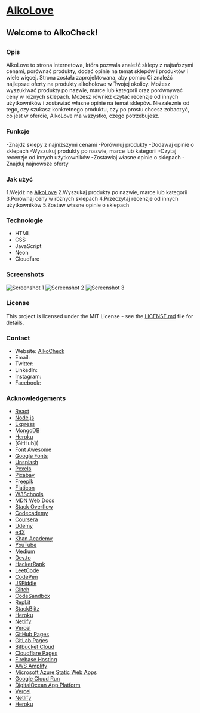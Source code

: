 # [AlkoLove](https://alkolove.109218.workers.dev/)
## Welcome to AlkoCheck!

<!-- write in style of README.md a description of a website about finding shops with cheapest prices, comparing products, adding opinions to shops and products, checking for promotions -->
##
### Opis
AlkoLove to strona internetowa, która pozwala znaleźć sklepy z najtańszymi cenami, porównać produkty, dodać opinie na temat sklepów i produktów i wiele więcej. Strona została zaprojektowana, aby pomóc Ci znaleźć najlepsze oferty na produkty alkoholowe w Twojej okolicy. Możesz wyszukiwać produkty po nazwie, marce lub kategorii oraz porównywać ceny w różnych sklepach. Możesz również czytać recenzje od innych użytkowników i zostawiać własne opinie na temat sklepów. Niezależnie od tego, czy szukasz konkretnego produktu, czy po prostu chcesz zobaczyć, co jest w ofercie, AlkoLove ma wszystko, czego potrzebujesz.

### Funkcje

-Znajdź sklepy z najniższymi cenami
-Porównuj produkty
-Dodawaj opinie o sklepach 
-Wyszukuj produkty po nazwie, marce lub kategorii
-Czytaj recenzje od innych użytkowników
-Zostawiaj własne opinie o sklepach 
-Znajduj najnowsze oferty 

### Jak użyć 
1.Wejdź na [AlkoLove](https://alkolove.109218.workers.dev/)
2.Wyszukaj produkty po nazwie, marce lub kategorii
3.Porównaj ceny w różnych sklepach
4.Przeczytaj recenzje od innych użytkowników
5.Zostaw własne opinie o sklepach 

### Technologie
- HTML
- CSS
- JavaScript
- Neon
- Cloudfare
  
### Screenshots
![Screenshot 1]([https://via.placeholder.com](https://cdn.discordapp.com/attachments/1121425906947346535/1251998106397049055/image.png?ex=66709d99&is=666f4c19&hm=45d9d634dba82916dc46c60ca0f77112be5884bbf058b082f6f9bc93989411d7&)/600x300)
![Screenshot 2](https://via.placeholder.com/600x300)
![Screenshot 3](https://via.placeholder.com/600x300)

### License
This project is licensed under the MIT License - see the [LICENSE.md](LICENSE.md) file for details.

### Contact
- Website: [AlkoCheck](https://alkocheck.109218.workers.dev/)
- Email:
- Twitter:
- LinkedIn:
- Instagram:
- Facebook:

### Acknowledgements
- [React](https://reactjs.org/)
- [Node.js](https://nodejs.org/)
- [Express](https://expressjs.com/)
- [MongoDB](https://www.mongodb.com/)
- [Heroku](https://www.heroku.com/)
- [GitHub](
- [Font Awesome](https://fontawesome.com/)
- [Google Fonts](https://fonts.google.com/)
- [Unsplash](https://unsplash.com/)
- [Pexels](https://www.pexels.com/)
- [Pixabay](https://pixabay.com/)
- [Freepik](https://www.freepik.com/)
- [Flaticon](https://www.flaticon.com/)
- [W3Schools](https://www.w3schools.com/)
- [MDN Web Docs](https://developer.mozilla.org/)
- [Stack Overflow](https://stackoverflow.com/)
- [Codecademy](https://www.codecademy.com/)
- [Coursera](https://www.coursera.org/)
- [Udemy](https://www.udemy.com/)
- [edX](https://www.edx.org/)
- [Khan Academy](https://www.khanacademy.org/)
- [YouTube](https://www.youtube.com/)
- [Medium](https://medium.com/)
- [Dev.to](https://dev.to/)
- [HackerRank](https://www.hackerrank.com/)
- [LeetCode](https://leetcode.com/)
- [CodePen](https://codepen.io/)
- [JSFiddle](https://jsfiddle.net/)
- [Glitch](https://glitch.com/)
- [CodeSandbox](https://codesandbox.io/)
- [Repl.it](https://repl.it/)
- [StackBlitz](https://stackblitz.com/)
- [Heroku](https://www.heroku.com/)
- [Netlify](https://www.netlify.com/)
- [Vercel](https://vercel.com/)
- [GitHub Pages](https://pages.github.com/)
- [GitLab Pages](https://docs.gitlab.com/ee/user/project/pages/)
- [Bitbucket Cloud](https://support.atlassian.com/bitbucket-cloud/docs/publishing-a-website-on-bitbucket-cloud/)
- [Cloudflare Pages](https://pages.cloudflare.com/)
- [Firebase Hosting](https://firebase.google.com/docs/hosting)
- [AWS Amplify](https://aws.amazon.com/amplify/)
- [Microsoft Azure Static Web Apps](https://azure.microsoft.com/en-us/services/app-service/static/)
- [Google Cloud Run](https://cloud.google.com/run/)
- [DigitalOcean App Platform](https://www.digitalocean.com/products/app-platform/)
- [Vercel](https://vercel.com/)
- [Netlify](https://www.netlify.com/)
- [Heroku](https://www.heroku.com/)


